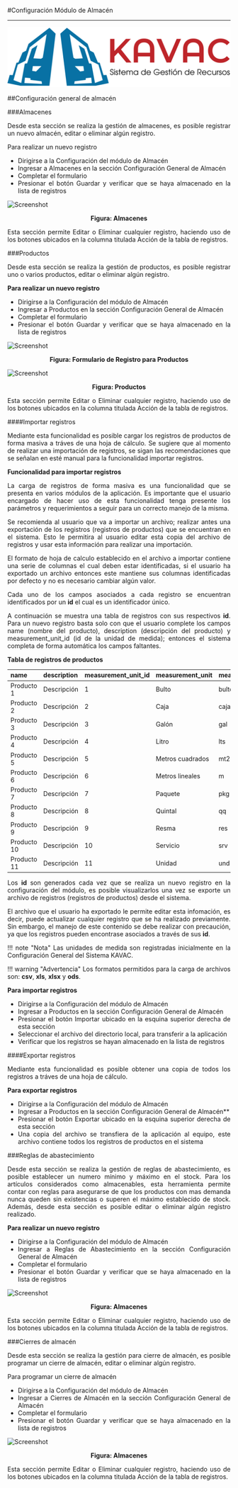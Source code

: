 #Configuración Módulo de Almacén
********************************
<div style="text-align: justify;" >

![Screenshot](../img/logokavac.png#imagen)

##Configuración general de almacén 

###Almacenes

Desde esta sección se realiza la gestión de almacenes, es posible registrar un nuevo almacén, editar o eliminar algún registro.

Para realizar un nuevo registro 

- Dirigirse a la Configuración del módulo de Almacén
- Ingresar a Almacenes en la sección Configuración General de Almacén
- Completar el formulario   
- Presionar el botón Guardar y verificar que se haya almacenado en la lista de registros

![Screenshot](/img/figure_2.png)<div style="text-align: center;font-weight: bold">Figura: Almacenes</div>

Esta sección permite Editar o Eliminar cualquier registro, haciendo uso de los botones ubicados en la columna titulada Acción de la tabla de registros.    

###Productos

Desde esta sección se realiza la gestión de productos, es posible registrar uno o varios productos, editar o eliminar algún registro.

**Para realizar un nuevo registro** 

- Dirigirse a la Configuración del módulo de Almacén
- Ingresar a Productos en la sección Configuración General de Almacén
- Completar el formulario   
- Presionar el botón Guardar y verificar que se haya almacenado en la lista de registros

![Screenshot](/img/formulario.png)<div style="text-align: center;font-weight: bold">Figura: Formulario de Registro para Productos</div>

![Screenshot](/img/figure_200.png)<div style="text-align: center;font-weight: bold">Figura: Productos</div>

Esta sección permite Editar o Eliminar cualquier registro, haciendo uso de los botones ubicados en la columna titulada Acción de la tabla de registros.    

####Importar registros

Mediante esta funcionalidad es posible cargar los registros de productos de forma masiva a tráves de una hoja de cálculo. Se sugiere que al momento de realizar una importación de registros, se sigan las recomendaciones que se señalan en esté manual para la funcionalidad importar registros.

**Funcionalidad para importar registros**

La carga de registros de forma masiva es una funcionalidad que se presenta en varios módulos de la aplicación. Es importante que el usuario encargado de hacer uso de esta funcionalidad tenga presente los parámetros y requerimientos a seguir para un correcto manejo de la misma. 

Se recomienda al usuario que va a importar un archivo; realizar antes una exportación de los registros (registros de productos) que se encuentran en el sistema. Esto le permitira al usuario editar esta copia del archivo de registros y usar esta información para realizar una importación.    

El formato de hoja de calculo establecido en el archivo a importar contiene una serie de columnas el cual deben estar identificadas, si el usuario ha exportado un archivo entonces este mantiene sus columnas identificadas por defecto y no es necesario cambiar algún valor.

Cada uno de los campos asociados a cada registro se encuentran identificados por un **id** el cual es un identificador único.

A continuación se muestra una tabla de registros con sus respectivos **id**. Para un nuevo registro basta solo con que el usuario complete los campos name (nombre del producto), description (descripción del producto) y measurement_unit_id (id de la unidad de medida); entonces el sistema completa de forma automática los campos faltantes.   

**Tabla de registros de productos**

|name|description|measurement_unit_id|measurement_unit|measurement_unit_acronym|measurement_unit_description| 
|--|--|--|--|--|--|
|Producto 1|Descripción|1|Bulto|bulto|Descripción de unidad de medida|
|Producto 2|Descripción|2|Caja|caja|Descripción de unidad de medida|
|Producto 3|Descripción|3|Galón|gal|Descripción de unidad de medida|
|Producto 4|Descripción|4|Litro|lts|Descripción de unidad de medida|
|Producto 5|Descripción|5|Metros cuadrados|mt2|Descripción de unidad de medida|
|Producto 6|Descripción|6|Metros lineales|m|Descripción de unidad de medida|
|Producto 7|Descripción|7|Paquete|pkg|Descripción de unidad de medida|
|Producto 8|Descripción|8|Quintal|qq|Descripción de unidad de medida|
|Producto 9|Descripción|9|Resma|res|Descripción de unidad de medida|
|Producto 10|Descripción|10|Servicio|srv|Descripción de unidad de medida|
|Producto 11|Descripción|11|Unidad|und|Descripción de unidad de medida|


Los **id** son generados cada vez que se realiza un nuevo registro en la configuración del módulo, es posible visualizarlos una vez se exporte un archivo de registros (registros de productos) desde el sistema. 

El archivo que el usuario ha exportado le permite editar esta infomación, es decir, puede actualizar cualquier registro que se ha realizado previamente.  Sin embargo, el manejo de este contenido se debe realizar con precaución, ya que los registros pueden encontrase asociados a través de sus **id**.  

!!! note "Nota"
	Las unidades de medida son registradas inicialmente en la Configuración General del Sistema KAVAC.

!!! warning "Advertencia"
	Los formatos permitidos para la carga de archivos son:  **csv**, **xls**, **xlsx** y **ods**.  

**Para importar registros**

- Dirigirse a la Configuración del módulo de Almacén
- Ingresar a Productos en la sección Configuración General de Almacén
- Presionar el botón Importar ubicado en la esquina superior derecha de esta sección  
- Seleccionar el archivo del directorio local, para transferir a la aplicación  
- Verificar que los registros se hayan almacenado en la lista de registros  

####Exportar registros

Mediante esta funcionalidad es posible obtener una copia de todos los registros a tráves de una hoja de cálculo.

**Para exportar registros**

- Dirigirse a la Configuración del módulo de Almacén
- Ingresar a Productos en la sección Configuración General de Almacén**
- Presionar el botón Exportar ubicado en la esquina superior derecha de esta sección  
- Una copia del archivo se transfiera de la aplicación al equipo, este archivo contiene todos los registros de productos en el sistema  

###Reglas de abastecimiento 

Desde esta sección se realiza la gestión de reglas de abastecimiento, es posible establecer un numero mínimo y máximo en el stock.  Para los artículos considerados como almacenables, esta herramienta permite contar con reglas para asegurarse de que los productos con mas demanda nunca queden sin existencias o superen el máximo establecido de stock. Además, desde esta sección es posible editar o eliminar algún registro realizado.

**Para realizar un nuevo registro** 

- Dirigirse a la Configuración del módulo de Almacén
- Ingresar a Reglas de Abastecimiento en la sección Configuración General de Almacén
- Completar el formulario   
- Presionar el botón Guardar y verificar que se haya almacenado en la lista de registros

![Screenshot](/img/figure_2.png)<div style="text-align: center;font-weight: bold">Figura: Almacenes</div>

Esta sección permite Editar o Eliminar cualquier registro, haciendo uso de los botones ubicados en la columna titulada Acción de la tabla de registros.    



###Cierres de almacén 

Desde esta sección se realiza la gestión para cierre de almacén, es posible programar un cierre de almacén, editar o eliminar algún registro.

Para programar un cierre de almacén  

- Dirigirse a la Configuración del módulo de Almacén
- Ingresar a Cierres de Almacén en la sección Configuración General de Almacén
- Completar el formulario   
- Presionar el botón Guardar y verificar que se haya almacenado en la lista de registros

![Screenshot](/img/figure_2.png)<div style="text-align: center;font-weight: bold">Figura: Almacenes</div>

Esta sección permite Editar o Eliminar cualquier registro, haciendo uso de los botones ubicados en la columna titulada Acción de la tabla de registros.    

	
</div>